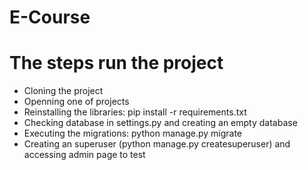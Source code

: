 # E-Course
# The steps run the project
+ Cloning the project
+ Openning one of projects
+ Reinstalling the libraries: pip install -r requirements.txt
+ Checking database in settings.py and creating an empty database
+ Executing the migrations: python manage.py migrate
+ Creating an superuser (python manage.py createsuperuser) and accessing admin page to test